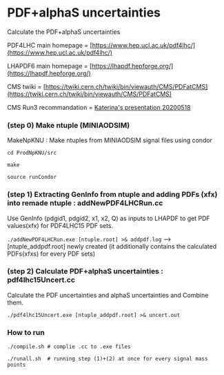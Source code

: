 # PDF+alphaS uncertainties
Calculate the PDF+alphaS uncertainties

PDF4LHC main homepage = [https://www.hep.ucl.ac.uk/pdf4lhc/](https://www.hep.ucl.ac.uk/pdf4lhc/)

LHAPDF6 main homepage = [https://lhapdf.hepforge.org/](https://lhapdf.hepforge.org/)

CMS twiki = [https://twiki.cern.ch/twiki/bin/viewauth/CMS/PDFatCMS](https://twiki.cern.ch/twiki/bin/viewauth/CMS/PDFatCMS)

CMS Run3 recommandation = [Katerina's presentation 20200518](https://indico.cern.ch/event/916118/contributions/3866961/attachments/2039823/3415889/GEN_18_May_20.pdf)

### (step 0) Make ntuple (MINIAODSIM)

MakeNpKNU : Make ntuples from MINIAODSIM signal files using condor

`cd ProdNpKNU/src`

`make`

`source runCondor`


### (step 1) Extracting GenInfo from ntuple and adding PDFs (xfx) into remade ntuple : addNewPDF4LHCRun.cc

Use GenInfo (pdgid1, pdgid2, x1, x2, Q) as inputs to LHAPDF to get PDF values(xfx) for PDF4LHC15 PDF sets.


`./addNewPDF4LHCRun.exe [ntuple.root] >& addpdf.log` 
--> [ntuple_addpdf.root] newly created (it additionally contains the calculated PDFs(xfxs) for every PDF sets)

### (step 2) Calculate PDF+alphaS uncertainties :  pdf4lhc15Uncert.cc 

Calculate the PDF uncertainties and alphaS uncertainties and Combine them.


`./pdf4lhc15Uncert.exe [ntuple_addpdf.root] >& uncert.out`

### How to run 

`./compile.sh # complie .cc to .exe files`

`./runall.sh  # running step (1)+(2) at once for every signal mass points`



